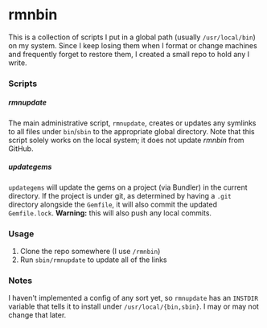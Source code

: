 # rmnbin

This is a collection of scripts I put in a global path (usually `/usr/local/bin`) on my system. Since I keep losing them when I format or change machines and frequently forget to restore them, I created a small repo to hold any I write.

### Scripts

##### rmnupdate

The main administrative script, `rmnupdate`, creates or updates any symlinks to all files under `bin`/`sbin` to the appropriate global directory. Note that this script solely works on the local system; it does not update *rmnbin* from GitHub.

##### updategems

`updategems` will update the gems on a project (via Bundler) in the current directory. If the project is under git, as determined by having a `.git` directory alongside the `Gemfile`, it will also commit the updated `Gemfile.lock`. **Warning:** this will also push any local commits.

### Usage

1. Clone the repo somewhere (I use `/rmnbin`)
2. Run `sbin/rmnupdate` to update all of the links

### Notes

I haven't implemented a config of any sort yet, so `rmnupdate` has an `INSTDIR` variable that tells it to install under `/usr/local/{bin,sbin}`. I may or may not change that later.